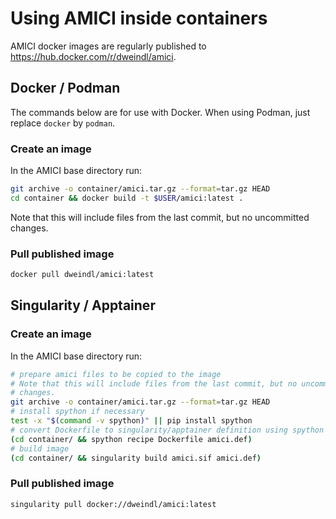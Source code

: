 # Using AMICI inside containers

AMICI docker images are regularly published to
https://hub.docker.com/r/dweindl/amici.

## Docker / Podman

The commands below are for use with Docker. When using Podman, just replace
`docker` by `podman`.

### Create an image

In the AMICI base directory run:

```bash
git archive -o container/amici.tar.gz --format=tar.gz HEAD
cd container && docker build -t $USER/amici:latest .
```
Note that this will include files from the last commit, but no uncommitted
changes.  

### Pull published image

```bash
docker pull dweindl/amici:latest
```

## Singularity / Apptainer

### Create an image

In the AMICI base directory run:

```bash
# prepare amici files to be copied to the image
# Note that this will include files from the last commit, but no uncommitted
# changes.  
git archive -o container/amici.tar.gz --format=tar.gz HEAD
# install spython if necessary
test -x "$(command -v spython)" || pip install spython
# convert Dockerfile to singularity/apptainer definition using spython
(cd container/ && spython recipe Dockerfile amici.def)
# build image
(cd container/ && singularity build amici.sif amici.def)
```

### Pull published image

```bash
singularity pull docker://dweindl/amici:latest
```
